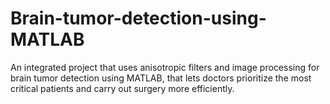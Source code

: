 # Brain-tumor-detection-using-MATLAB
An integrated project that uses anisotropic filters and image processing for brain tumor detection using MATLAB,  that lets doctors prioritize the most critical patients and carry out surgery more efficiently.
